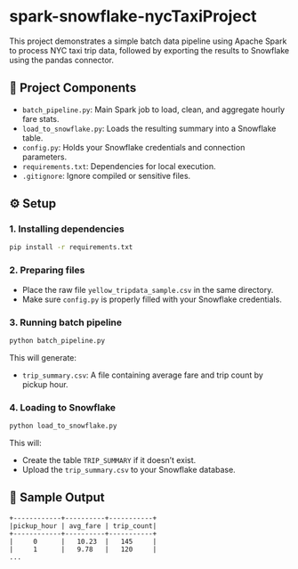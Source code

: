 # spark-snowflake-nycTaxiProject

This project demonstrates a simple batch data pipeline using Apache Spark to process NYC taxi trip data, followed by exporting the results to Snowflake using the pandas connector.

## 📁 Project Components

- `batch_pipeline.py`: Main Spark job to load, clean, and aggregate hourly fare stats.
- `load_to_snowflake.py`: Loads the resulting summary into a Snowflake table.
- `config.py`: Holds your Snowflake credentials and connection parameters.
- `requirements.txt`: Dependencies for local execution.
- `.gitignore`: Ignore compiled or sensitive files.

## ⚙️ Setup

### 1. Installing dependencies

```bash
pip install -r requirements.txt
```

### 2. Preparing files

- Place the raw file `yellow_tripdata_sample.csv` in the same directory.
- Make sure `config.py` is properly filled with your Snowflake credentials.

### 3. Running batch pipeline

```bash
python batch_pipeline.py
```

This will generate:
- `trip_summary.csv`: A file containing average fare and trip count by pickup hour.

### 4. Loading to Snowflake

```bash
python load_to_snowflake.py
```

This will:
- Create the table `TRIP_SUMMARY` if it doesn’t exist.
- Upload the `trip_summary.csv` to your Snowflake database.

## 🧪 Sample Output

```
+------------+----------+-----------+
|pickup_hour | avg_fare | trip_count|
+------------+----------+-----------+
|     0      |   10.23  |   145     |
|     1      |   9.78   |   120     |
...
```
